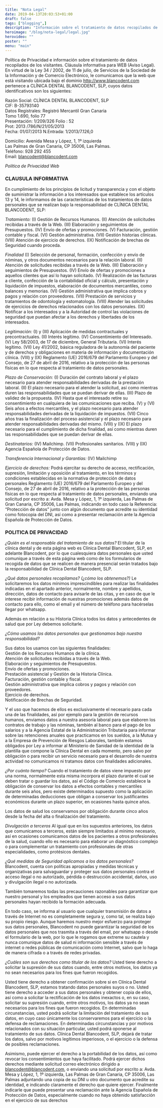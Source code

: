 ```yaml
---
title: "Nota Legal"
date: 2019-04-13T20:03:53+01:00
draft: false
tags: ["blogging",]
description: "Información sobre el tratamiento de datos recopilados de los visitantes."
heroimage: "/blog/nota-legal/legal.jpg"
herovideo: ""
poster: ""
menu: "main"
---
```


Política de Privacidad e información sobre el tratamiento de datos recopilados de los visitantes. Cláusula informativa para WEB (Aviso Legal). En virtud de la Ley 34 / 2002, de 11 de julio, de Servicios de la Sociedad de la Información y de Comercio Electrónico, le comunicamos que la web que está visitando ubicada bajo el dominio http://www.blancodent.com pertenece a CLÍNICA DENTAL BLANCODENT, SLP, cuyos datos identificativos son los siguientes:

Razón Social: CLÍNICA DENTAL BLANCODENT, SLP  
CIF: B-35793140  
Datos Registrales: Registró Mercantil Gran Canaria  
Tomo 1.690, folio 77  
Presentación: 1/209/326 Folio : 52  
Prot: 2013 /786/N/21/05/2013  
Fecha: 01/07/2013 N.Entrada: 1/2013/7.126,0  

Domicilio: Avenida Mesa y López, 1, 1º izquierda  
Las Palmas de Gran Canaria, CP 35006, Las Palmas.  
Teléfono: 928 292 455  
Email: blancodent@blancodent.com  

*Política de Privacidad Web*

### CLAUSULA INFORMATIVA

En cumplimiento de los principios de licitud y transparencia y con el objeto de suministrar la información a los interesados que establece los artículos 13 y 14, le informamos de las características de los tratamientos de datos personales que se realizan bajo la responsabilidad de CLÍNICA DENTAL BLANCODENT, SLP:

*Tratamiento:*
(I) Gestión de Recursos Humanos. (II) Atención de solicitudes recibidas a través de la Web. (III) Elaboración y seguimientos de Presupuestos. (IV) Envío de ofertas y promociones. (V) Facturación, gestión contable y fiscal. (VI) Gestión administrativa. (VII) Gestión historias clínicas. (VIII) Atención de ejercicio de derechos. (IX) Notificación de brechas de Seguridad cuando proceda.

*Finalidad*
(I) Selección de personal, formación, confección y envío de nóminas, y otros documentos necesarios para la relación laboral. (II) Atención de solicitudes recibidas a través de la Web. (III) Elaboración y seguimientos de Presupuestos. (IV) Envío de ofertas y promociones a aquellos clientes que así lo hayan solicitado. (V) Realización de las facturas a cliente, confección de la contabilidad oficial y cálculo, presentación y liquidación de impuestos, elaboración de documentos mercantiles, como balances y memorias. (VI) Gestión administrativa que implica cobros y pagos y relación con proveedores. (VII) Prestación de servicios y tratamientos de odontología y estomatología. (VIII) Atender las solicitudes de ejercicios de derechos relacionados con los datos personales. (IX) Notificar a los interesados y a la Autoridad de control las violaciones de seguridad que puedan afectar a los derechos y libertades de los interesados.

*Legitimación:*
(I) y (III) Aplicación de medidas contractuales y precontractuales. (II) Interés legítimo. (IV) Consentimiento del Interesado. (V) Ley 58/2003, de 17 de diciembre, General Tributaria. (VI) Interés legítimo. (VII) Ley 41/2002, básica reguladora de la autonomía del paciente y de derechos y obligaciones en materia de información y documentación clínica. (VIII) y (IX) Reglamento (UE) 2016/679 del Parlamento Europeo y del Consejo, de 27 de abril de 2016, relativo a la protección de las personas físicas en lo que respecta al tratamiento de datos personales.

*Plazo de Conservación:*
(I) Duración del contrato laboral y el plazo necesario para atender responsabilidades derivadas de la prestación laboral. (II) El plazo necesario para el atender la solicitud, así como mientras duren las responsabilidades que se puedan derivar de ellas. (III) Plazo de validez de la propuesta. (IV) Hasta que el interesado retire su consentimiento en cualquiera de las comunicaciones que reciba. (V) y (VI) Seis años a efectos mercantiles, y el plazo necesario para atender responsabilidades derivadas de la liquidación de impuestos. (VII) Cinco años tras la finalización del proceso asistencial y el plazo necesario para atender responsabilidades derivadas del mismo. (VIII) y (IX) El plazo necesario para el cumplimiento de dicha finalidad, así como mientras duren las responsabilidades que se puedan derivar de ellas.

*Destinatarios:*
(IV) Mailchimp. (VII) Profesionales sanitarios. (VIII) y (IX) Agencia Española de Protección de Datos.

*Transferencia Internacional y Garantías:* (IV) Mailchimp

*Ejercicio de derechos:*
Podrá ejercitar su derecho de acceso, rectificación, supresión, limitación y oposición al tratamiento, en los términos y condiciones establecidas en la normativa de protección de datos personales Reglamento (UE) 2016/679 del Parlamento Europeo y del Consejo, de 27 de abril de 2016, relativo a la protección de las personas físicas en lo que respecta al tratamiento de datos personales, enviando una solicitud por escrito a: Avda. Mesa y López, 1, 1º izquierda, Las Palmas de Gran Canaria, CP 35006, Las Palmas, indicando en todo caso la Referencia: “Protección de datos” junto con algún documento que acredite su identidad como fotocopia del DNI, así como a presentar reclamación ante la Agencia Española de Protección de Datos.

### POLITICA DE PRIVACIDAD

*¿Quién es el responsable del tratamiento de sus datos?*
El titular de la clínica dental y de esta página web es Clínica Dental Blancodent, SLP, en adelante Blancodent, por lo que cualesquiera datos personales que usted comunique a través de esta página web como de los formularios de recogida de datos que se realicen de manera presencial serán tratados bajo la responsabilidad de Clínica Dental Blancodent, SLP.

*¿Qué datos personales recopilamos? (¿cómo los obtenemos?)*
Le solicitaremos los datos mínimos imprescindibles para realizar las finalidades indicadas en el apartado anterior, normalmente, nombre y apellidos, dirección, datos de contacto para avisarle de las citas, y en caso de que le interese recibir información de nuestras promociones además datos de contacto para ello, como el email y el número de teléfono para hacérselas llegar por whatsapp.

Además en relación a su Historia Clínica todos los datos y antecedentes de salud que por Ley debemos solicitarle.

*¿Cómo usamos los datos personales que gestionamos bajo nuestra responsabilidad?*

Sus datos los usamos con las siguientes finalidades:  
Gestión de los Recursos Humanos de la clínica.  
Atención de solicitudes recibidas a través de la Web.  
Elaboración y seguimientos de Presupuestos.  
Envío de ofertas y promociones.  
Prestación asistencial y Gestión de la Historia Clínica.  
Facturación, gestión contable y fiscal.  
Gestión administrativa que implica cobros y pagos y relación con proveedores.  
Ejercicio de derechos.  
Notificación de Brechas de Seguridad.  

Y el uso que hacemos de ellos es exclusivamente el necesario para cada una de las finalidades, así por ejemplo para la gestión de recursos humanos, enviamos datos a nuestra asesoría laboral para que elaboren los contratos de trabajo y las nóminas, también al banco para el pago de los salarios y a la Agencia Estatal de la Administración Tributaria para informar sobre las retenciones anuales que practicamos en los sueldos, a la Mutua y a la Empresa de Prevención de Riesgos Laborales, también estamos obligados por Ley a informar al Ministerio de Sanidad de la identidad de la plantilla que compone la Clínica Dental en cada momento, pero salvo por obligación o para recibir un servicio necesario para el desarrollo de nuestra actividad no comunicamos ni tratamos datos con finalidades adicionales.

*¿Por cuánto tiempo?*
Cuando el tratamiento de datos viene impuesto por una norma, normalmente esta misma incorpora el plazo durante el cual se deben tratar o guardar los datos, así el Código de Comercio establece la obligación de conservar los datos a efectos contables y mercantiles durante seis años, pero existe determinados supuesto como la aplicación de determinadas deducciones que obligan a conservar los justificantes económicos durante un plazo superior, en ocasiones hasta quince años.

Los datos de salud los conservamos por obligación durante cinco años desde la fecha del alta o finalización del tratamiento.

*Divulgación a terceros*
Al igual que en los supuestos anteriores, los datos que comunicamos a terceros, están siempre limitados al mínimo necesario, así en ocasiones comunicamos datos de los pacientes a otros profesionales de la salud, cuando ello es necesario para elaborar un diagnóstico complejo o para complementar un tratamiento con profesionales de otras especialidades, como protésicos dentales.

*¿Qué medidas de Seguridad aplicamos a los datos personales?*
Blancodent, cuenta con políticas apropiadas y medidas técnicas y organizativas para salvaguardar y proteger sus datos personales contra el acceso ilegal o no autorizado, pérdida o destrucción accidental, daños, uso y divulgación ilegal o no autorizada.

También tomaremos todas las precauciones razonables para garantizar que nuestro personal y los empleados que tienen acceso a sus datos personales hayan recibido la formación adecuada.

En todo caso, se informa al usuario que cualquier transmisión de datos a través de Internet no es completamente segura y, como tal, se realiza bajo su propio riesgo. Aunque haremos nuestro mejor esfuerzo para proteger sus datos personales, Blancodent no puede garantizar la seguridad de los datos personales que nos trasmita a través del email, por whatsapp o desde el formulario de la web, por lo que le rogamos que extreme su cautela y nunca comunique datos de salud ni información sensible a través de internet o redes públicas de comunicación como Internet, salvo que lo haga de manera cifrada o a través de redes privadas.

*¿Cuáles son sus derechos como titular de los datos?*
Usted tiene derecho a solicitar la supresión de sus datos cuando, entre otros motivos, los datos ya no sean necesarios para los fines que fueron recogidos.

Usted tiene derecho a obtener confirmación sobre si en Clínica Dental Blancodent, SLP, estamos tratando datos personales suyos o no. Usted tiene derecho a acceder a sus datos personales y obtener copia de ellos, así como a solicitar la rectificación de los datos inexactos o, en su caso, solicitar su supresión cuando, entre otros motivos, los datos ya no sean necesarios para los fines que fueron recogidos. En determinadas circunstancias, usted podrá solicitar la limitación del tratamiento de sus datos, en cuyo caso únicamente los conservaremos para el ejercicio o la defensa de reclamaciones. En determinadas circunstancias y por motivos relacionados con su situación particular, usted podrá oponerse al tratamiento de sus datos. Clínica Dental Blancodent, SLP, dejará de tratar los datos, salvo por motivos legítimos imperiosos, o el ejercicio o la defensa de posibles reclamaciones.

Asimismo, puede ejercer el derecho a la portabilidad de los datos, así como revocar los consentimientos que haya facilitado. Podrá ejercer dichos derechos mediante solicitud correo electrónico dirigido a blancodent@blancodent.com, o enviando una solicitud por escrito a: Avda. Mesa y López, 1, 1º izquierda, Las Palmas de Gran Canaria, CP 35006, Las Palmas adjuntando una copia de su DNI u otro documento que acredite su identidad, e indicando claramente el derecho que quiere ejercer. Finalmente indicarle que puede presentar una reclamación ante la Agencia Española de Protección de Datos, especialmente cuando no haya obtenido satisfacción en el ejercicio de sus derechos